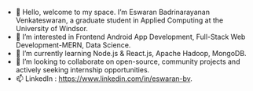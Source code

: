 - 👋 Hello, welcome to my space. I’m Eswaran Badrinarayanan Venkateswaran, a graduate student in Applied Computing at the University of Windsor. 
- 👀 I’m interested in Frontend Android App Development, Full-Stack Web Development-MERN, Data Science.   
- 🌱 I’m currently learning Node.js & React.js, Apache Hadoop, MongoDB.
- 💞️ I’m looking to collaborate on open-source, community projects and actively seeking internship opportunities.
- 📫 LinkedIn : https://www.linkedin.com/in/eswaran-bv.

<!---
EswarVenkat2070/EswarVenkat2070 is a ✨ special ✨ repository because its `README.md` (this file) appears on your GitHub profile.
You can click the Preview link to take a look at your changes.
--->
